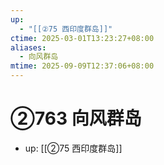 ```yaml
---
up:
  - "[[②75 西印度群岛]]"
ctime: 2025-03-01T13:23:27+08:00
aliases:
  - 向风群岛
mtime: 2025-09-09T12:37:06+08:00
---
```


# ②763 向风群岛

- up: [[②75 西印度群岛]]
